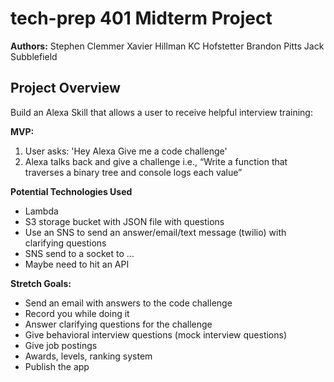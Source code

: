 # tech-prep 401 Midterm Project

**Authors:**
Stephen Clemmer
Xavier Hillman 
KC Hofstetter
Brandon Pitts
Jack Subblefield

## Project Overview

Build an Alexa Skill that allows a user to receive helpful interview training:

**MVP:**
1. User asks: 'Hey Alexa Give me a code challenge'
2. Alexa talks back and give a challenge i.e.,  “Write a function that traverses a binary tree and console logs each value”

**Potential Technologies Used**
- Lambda
- S3 storage bucket with JSON file with questions
- Use an SNS to send an answer/email/text message (twilio) with clarifying questions
- SNS send to a socket to …
- Maybe need to hit an API

**Stretch Goals:**
- Send an email with answers to the code challenge
- Record you while doing it
- Answer clarifying questions for the challenge
- Give behavioral interview questions (mock interview questions)
- Give job postings 
- Awards, levels, ranking system
- Publish the app
